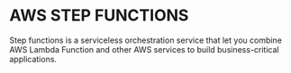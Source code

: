 # AWS STEP FUNCTIONS

Step functions is a serviceless orchestration service that let you combine AWS Lambda Function and other AWS services to build business-critical applications.



